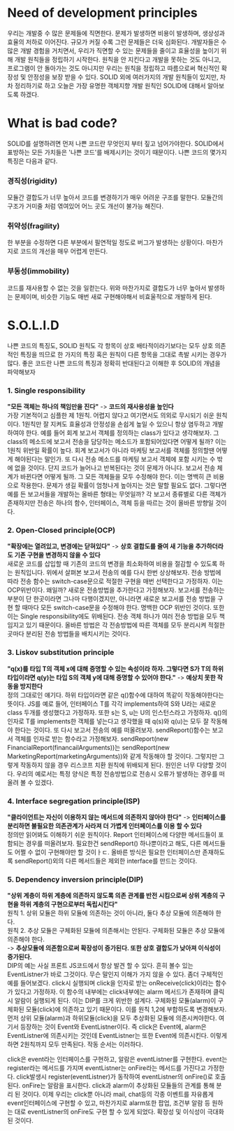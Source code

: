 # Need of development principles
  우리는 개발중 수 많은 문제들에 직면한다. 문제가 발생하면 비용이 발생하며, 생상성과 효율의 저하로 이어진다. 규모가 커질 수록 그런 문제들은 더욱 심화된다. 개발자들은 수 많은 개발 경험을
 거치면서, 우리가 직면할 수 있는 문제들을 줄이고 효율성을 높이기 위해 개발 원칙들을 정립하기 시작한다. 원칙을 안 지킨다고 개발을 못하는 것도 아니고, 프로그램이 안 돌아가는 것도 아니지만 
 우리는 원칙을 정립하고 따름으로써 혁신적인 확장성 및 안정성을 보장 받을 수 있다. SOLID 외에 여러가지의 개발 원칙들이 있지만, 차차 정리하기로 하고 오늘은 가장 유명한 객체지향 개발 원칙인 SOLID에 대해서 알아보도록 하겠다.
 
 # What is bad code?
  SOLID를 설명하려면 먼저 나쁜 코드란 무엇인지 부터 짚고 넘어가야한다. SOLID에서 표방하는 모든 가치들은 '나쁜 코드'를 배제시키는 것이기 때문이다. 나쁜 코드의 몇가지 특징은 다음과 같다.
  ### 경직성(rigidity)
  모듈간 결합도가 너무 높아서 코드를 변경하기가 매우 어려운 구조를 말한다. 모듈간의 구조가 거미줄 처럼 엮여있어 어느 곳도 개선이 불가능 해진다.
  ### 취약성(fragility)
  한 부분을 수정하면 다른 부분에서 필연적일 정도로 버그가 발생하는 상황이다. 마찬가지로 코드의 개선을 매우 어렵게 만든다.
  ### 부동성(immobility)
  코드를 재사용할 수 없는 것을 일컫는다. 위와 마찬가지로 결합도가 너무 높아서 발생하는 문제이며, 비슷한 기능도 매번 새로 구현해야해서 비효울적으로 개발하게 된다.
 
 # S.O.L.I.D
 나쁜 코드의 특징도, SOLID 원칙도 각 항목이 상호 배타적이라기보다는 모두 상호 의존적인 특징을 띄므로 한 가지의 특징 혹은 원칙이 다른 항목을 그대로 촉발 시키는 경우가 많다.
 좋은 코드란 나쁜 코드의 특징과 정확히 반대된다고 이해한 후 SOLID의 개념을 파악해보자
 ### 1. Single responsibility
  **"모든 객체는 하나의 책임만을 진다"** -> **코드의 재사용성을 높인다**  
  가장 기본적이고 심플한 제 1원칙. 어렵지 않다고 여기면서도 의외로 무시되기 쉬운 원칙이다. 1원칙만 잘 지켜도 효율성과 안정성을 손쉽게 높일 수 있으니 항상 염두하고 개발하여야 한다.
  예를 들어 회계 보고서 객체를 정의하는 class가 있다고 생각해보자. 그 class의 메소드에 보고서 전송을 담당하는 메소드가 포함되어있다면 어떻게 될까? 이는 1원칙 위반일 확률이 높다.
  회계 보고서가 아니라 마케팅 보고서를 객체를 정의할땐 어떻게 해야된다는 말인가. 또 다시 전송 메소드를 마케팅 보고서 객체에 포함 시키는 수 밖에 없을 것이다. 단지 코드가 늘어나고 반복된다는 
  것이 문제가 아니다. 보고서 전송 체계가 바뀐다면 어떻게 될까. 그 모든 객체들을 모두 수정해야 한다. 이는 명백히 큰 비용으로 작용한다. 문제가 생길 확률이 엄청나게 높아지는 것은 말할 필요도 없다. 
  그렇다면 예를 든 보고서들을 개발하는 올바른 형태는 무엇일까? 각 보고서 종류별로 다른 객체가 존재하지만 전송은 하나의 함수, 인터페이스, 객체 등을 따르는 것이 올바른 방향일 것이다.
  
  ### 2. Open-Closed principle(OCP)
  **"확장에는 열려있고, 변경에는 닫혀있다"** -> **상호 결합도를 줄여 새 기능을 추가하더라도 기존 구현을 변경하지 않을 수 있다**  
  새로운 코드를 삽입할 때 기존의 코드의 변경을 최소화하여 비용을 절감할 수 있도록 하는 원칙입니다. 위에서 살펴본 보고서 전송의 예를 다시 한번 상상해보자. 전송 방법에 따라 전송 함수는 switch-case문으로
  적절한 구현을 매번 선택한다고 가정하자. 이는 OCP위반이다. 왜일까? 새로운 전송방법을 추가한다고 가정해보자. 보고서를 전송하는 부분이 단 한곳이라면 그나마 다행이겠지만, 아니라면 새로운
  보고서를 전송 방법을 구현 할 때마다 모든 switch-case문을 수정해야 한다. 명백한 OCP 위반인 것이다. 또한 이는 Single responsibility에도 위배된다. 전송 객체 하나가 여러 전송 방법을 모두 책임지고 있기 때문이다.
  올바른 방법은 각 전송방법에 따른 객체를 모두 분리시켜 적절한 곳마다 분리된 전송 방법들을 배치시키는 것이다.
  
  ### 3. Liskov substitution principle
  **"q(x)를 타입 T의 객체 x에 대해 증명할 수 있는 속성이라 하자. 그렇다면 S가 T의 하위 타입이라면 q(y)는 타입 S의 객체 y에 대해 증명할 수 있어야 한다."** -> **예상치 못한 작동을 방지한다**  
  정의 그대로인 얘기다. 하위 타입이라면 같은 q()함수에 대하여 똑같이 작동해야한다는 뜻이다. JS를 예로 들어, 인터페이스 T를 각각 implements하여 S와 U라는 새로운 class 두개를 생성했다고 가정하자.
  또한 s는 S, u는 U의 인스턴스라고 가정하자. q()의 인자로 T를 implements한 객체를 넣는다고 생각했을 때 q(s)와 q(u)는 모두 잘 작동해야 한다는 것이다. 또 다시 보고서 전송의 예를 떠올려보자.
  sendReport()함수는 보고서 객체를 인자로 받는 함수라고 가정해보자. sendReport(new FinancialReport(financailArguments))는 sendReport(new MarketingReport(marketingArguments))와 같게 작동해야 할 것이다.
  그렇지만 그렇게 작동하지 않을 경우 리스코프 치환 원칙에 위배되게 된다. 원인은 너무 다양할 것이다. 우리의 예로서는 특정 양식은 특정 전송방법으로 전송시 오류가 발생하는 경우를 떠올려 볼 수 있겠다.
  
  ### 4. Interface segregation principle(ISP)
  **"클라이언트는 자신이 이용하지 않는 메서드에 의존하지 않아야 한다"** -> **인터페이스를 분리하면 불필요한 의존관계가 사라져 더 가볍게 인터페이스를 이용 할 수 있다**  
  정의만 읽어봐도 이해하기 쉬운 원칙이다. Report 인터페이스에 다양한 메서드들이 포함되는 경우를 떠올려보자. 필요한건 sendReport() 하나뿐이라고 해도, 다른 메서드들도 어쩔 수 없이 구현해야만 할 것이ㅏㄷ.
  올바른 방식은 필요한 인터페이스만 존재하도록 sendReport()외의 다른 메서드들은 제외한 interface를 만드는 것이다.
  
  ### 5. Dependency inversion principle(DIP)
  **"상위 계층이 하위 계층에 의존하지 않도록 의존 관계를 반전 시킴으로써 상위 계층의 구현을 하위 계층의 구현으로부터 독립시킨다"**  
  원칙 1. 상위 모듈은 하위 모듈에 의존하는 것이 아니라, 둘다 추상 모듈에 의존해야 한다.  
  원칙 2. 추상 모듈은 구체화된 모듈에 의존해서는 안된다. 구체화된 모듈은 추상 모듈에 의존해야 한다.  
  -> **추상모듈에 의존함으로써 확장성이 증가된다. 또한 상호 결합도가 낮아져 이식성이 증가된다.**  
  DIP의 예는 사실 프론트 JS코드에서 항상 발견 할 수 있다. 흔히 볼수 있는 EventListner가 바로 그것이다. 무슨 말인지 이해가 가지 않을 수 있다. 좀더 구체적인 예를 들어보겠다.
  click시 실행되며 click을 인자로 받는 onReceive(click)이라는 함수가 있다고 가정하자. 이 함수의 내부에는 click내부에는 alarm 메서드가 존재하며 클릭시 알람이 실행되게 된다.
  이는 DIP를 크게 위반한 설계다. 구체화된 모듈(alarm)이 구체화된 모듈(click)에 의존하고 있기 때문이다. 이를 원칙 1,2에 부합하도록 변경해보자. 먼저 상위 모듈(alarm)과 하위모듈(click)을 모두
  추상화된 모듈에 의존시켜야한다. 여기서 등장하는 것이 Event와 EventListner이다. 즉 click은 Event에, alarm은 EventListner에 의존시키는 것인데 EventListner는 또한 Event에 의존시킨다.
  이렇게 하면 2원칙까지 모두 만족된다. 작동 순서는 이러하다.  
  
  
  click은 event라는 인터페이스를 구현하고, 알람은 eventListner를 구현한다. event는 register라는 메서드를 가지며 eventListner는 onFire라는 메서드를 가진다고 가정한다. 
  click발생시 register(eventListner)가 동작하여 eventListner의 onFire()로 호출 된다. onFire는 알람을 표시한다. click과 alarm이 추상화된 모듈들의 관계를 통해 분리 된 것이다.
  이제 우리는 click뿐 아니라 mail, chat등의 각종 이벤트를 자유롭게 event인터페이스에 구현할 수 있고, 마찬가지로 alarm또한 팝업, 조건부 알람 등 원하는 대로 eventListner의 onFire도 구현 할 수 있게 되었다.
  확장성 및 이식성이 극대화 된 것이다.
  
  
  
  
  
  
